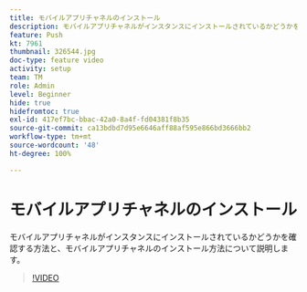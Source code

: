 ```yaml
---
title: モバイルアプリチャネルのインストール
description: モバイルアプリチャネルがインスタンスにインストールされているかどうかを確認する方法と、モバイルアプリチャネルのインストール方法について説明します。
feature: Push
kt: 7961
thumbnail: 326544.jpg
doc-type: feature video
activity: setup
team: TM
role: Admin
level: Beginner
hide: true
hidefromtoc: true
exl-id: 417ef7bc-bbac-42a0-8a4f-fd04381f8b35
source-git-commit: ca13bdbd7d95e6646aff88af595e866bd3666bb2
workflow-type: tm+mt
source-wordcount: '48'
ht-degree: 100%

---
```


# モバイルアプリチャネルのインストール

モバイルアプリチャネルがインスタンスにインストールされているかどうかを確認する方法と、モバイルアプリチャネルのインストール方法について説明します。

>[!VIDEO](https://video.tv.adobe.com/v/326544?quality=12)
